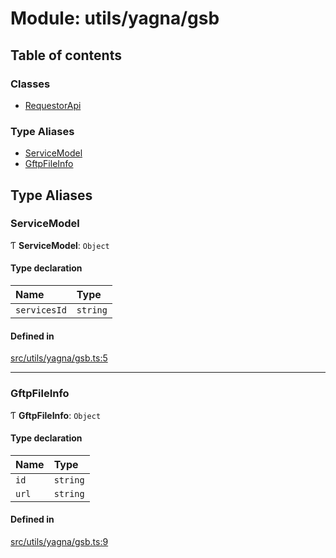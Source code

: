 # Module: utils/yagna/gsb

## Table of contents

### Classes

- [RequestorApi](../classes/utils_yagna_gsb.RequestorApi.md)

### Type Aliases

- [ServiceModel](utils_yagna_gsb.md#servicemodel)
- [GftpFileInfo](utils_yagna_gsb.md#gftpfileinfo)

## Type Aliases

### ServiceModel

Ƭ **ServiceModel**: `Object`

#### Type declaration

| Name | Type |
| :------ | :------ |
| `servicesId` | `string` |

#### Defined in

[src/utils/yagna/gsb.ts:5](https://github.com/golemfactory/golem-js/blob/c28a1b0/src/utils/yagna/gsb.ts#L5)

___

### GftpFileInfo

Ƭ **GftpFileInfo**: `Object`

#### Type declaration

| Name | Type |
| :------ | :------ |
| `id` | `string` |
| `url` | `string` |

#### Defined in

[src/utils/yagna/gsb.ts:9](https://github.com/golemfactory/golem-js/blob/c28a1b0/src/utils/yagna/gsb.ts#L9)

